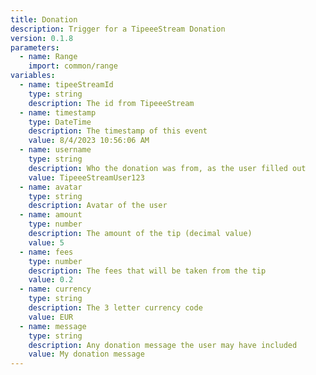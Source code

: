 ```yaml
---
title: Donation
description: Trigger for a TipeeeStream Donation
version: 0.1.8
parameters:
  - name: Range
    import: common/range
variables:
  - name: tipeeStreamId
    type: string
    description: The id from TipeeeStream
  - name: timestamp
    type: DateTime
    description: The timestamp of this event
    value: 8/4/2023 10:56:06 AM
  - name: username
    type: string
    description: Who the donation was from, as the user filled out
    value: TipeeeStreamUser123
  - name: avatar
    type: string
    description: Avatar of the user
  - name: amount
    type: number
    description: The amount of the tip (decimal value)
    value: 5
  - name: fees
    type: number
    description: The fees that will be taken from the tip
    value: 0.2
  - name: currency
    type: string
    description: The 3 letter currency code
    value: EUR
  - name: message
    type: string
    description: Any donation message the user may have included
    value: My donation message
---
```

